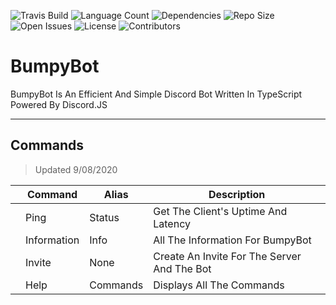 ![Travis Build](https://img.shields.io/travis/Lachie-Source/BumpyBot?style=flat-square)
![Language Count](https://img.shields.io/github/languages/count/Lachie-Source/BumpyBot?style=flat-square)
![Dependencies](https://img.shields.io/david/Lachie-Source/BumpyBot?style=flat-square)
![Repo Size](https://img.shields.io/github/repo-size/Lachie-Source/BumpyBot?style=flat-square)
![Open Issues](https://img.shields.io/github/issues-raw/Lachie-Source/BumpyBot?style=flat-square)
![License](https://img.shields.io/github/license/Lachie-Source/BumpyBot?style=flat-square)
![Contributors](https://img.shields.io/github/contributors/Lachie-Source/BumpyBot?style=flat-square])

# BumpyBot

BumpyBot Is An Efficient And Simple Discord Bot Written In TypeScript Powered By Discord.JS

---

## Commands

> Updated 9/08/2020

|     | Command     | Alias    | Description                                 |
| --- | ----------- | -------- | ------------------------------------------- |
|     | Ping        | Status   | Get The Client's Uptime And Latency         |
|     | Information | Info     | All The Information For BumpyBot            |
|     | Invite      | None     | Create An Invite For The Server And The Bot |
|     | Help        | Commands | Displays All The Commands                   |
